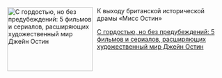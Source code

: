 <!--2025-04-28 13:15:31-->
<div class="yb">
  <div class="rss kino_teatr"><a href="https://www.kino-teatr.ru/blog/y2025/4-28/2057/" title="С гордостью, но без предубеждений: 5 фильмов и сериалов, расширяющих художественный мир Джейн Остин"><img src="https://www.kino-teatr.ru/blog/7/5/2057/poster.jpg" width="196" height="147" align="left" hspace="5" style="margin: 0px 10px 0px 5px" alt="С гордостью, но без предубеждений: 5 фильмов и сериалов, расширяющих художественный мир Джейн Остин"/></a>К выходу британской исторической драмы «Мисс Остин» <p class="titl"><a href="https://www.kino-teatr.ru/blog/y2025/4-28/2057/">С гордостью, но без предубеждений: 5 фильмов и сериалов, расширяющих художественный мир Джейн Остин</a></p></div>
</div>
